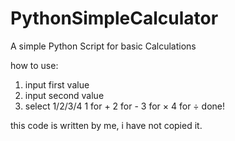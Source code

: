 # PythonSimpleCalculator
A simple Python Script for basic Calculations

how to use:
1) input first value
2) input second value
3) select 1/2/3/4 
  1 for +
  2 for -
  3 for ×
  4 for ÷
done!

this code is written by me, i have not copied it.